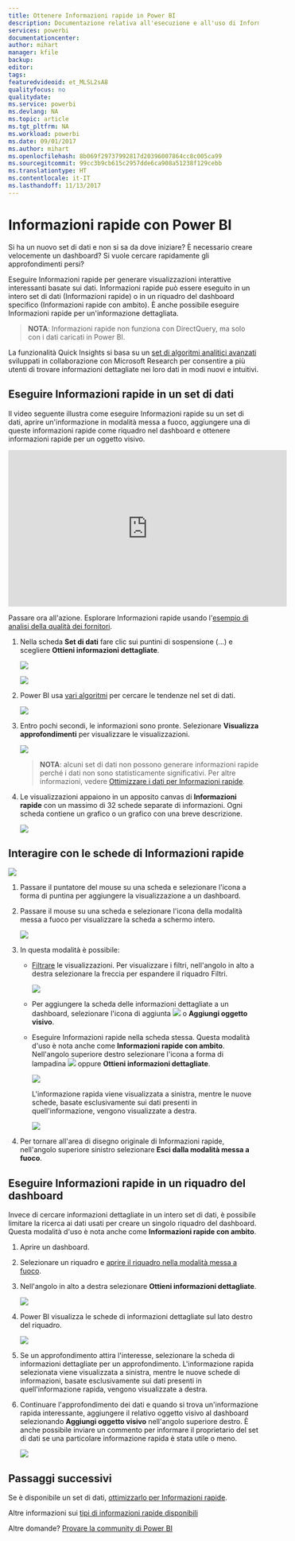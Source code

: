 ```yaml
---
title: Ottenere Informazioni rapide in Power BI
description: Documentazione relativa all'esecuzione e all'uso di Informazioni rapide con il servizio Power BI.
services: powerbi
documentationcenter: 
author: mihart
manager: kfile
backup: 
editor: 
tags: 
featuredvideoid: et_MLSL2sA8
qualityfocus: no
qualitydate: 
ms.service: powerbi
ms.devlang: NA
ms.topic: article
ms.tgt_pltfrm: NA
ms.workload: powerbi
ms.date: 09/01/2017
ms.author: mihart
ms.openlocfilehash: 8b069f29737992817d20396007864cc8c005ca99
ms.sourcegitcommit: 99cc3b9cb615c2957dde6ca908a51238f129cebb
ms.translationtype: HT
ms.contentlocale: it-IT
ms.lasthandoff: 11/13/2017
---
```

# <a name="quick-insights-with-power-bi"></a>Informazioni rapide con Power BI
Si ha un nuovo set di dati e non si sa da dove iniziare?  È necessario creare velocemente un dashboard?  Si vuole cercare rapidamente gli approfondimenti persi?

Eseguire Informazioni rapide per generare visualizzazioni interattive interessanti basate sui dati. Informazioni rapide può essere eseguito in un intero set di dati (Informazioni rapide) o in un riquadro del dashboard specifico (Informazioni rapide con ambito). È anche possibile eseguire Informazioni rapide per un'informazione dettagliata.

> **NOTA**: Informazioni rapide non funziona con DirectQuery, ma solo con i dati caricati in Power BI.
> 
> 

La funzionalità Quick Insights si basa su un [set di algoritmi analitici avanzati](service-insight-types.md) sviluppati in collaborazione con Microsoft Research per consentire a più utenti di trovare informazioni dettagliate nei loro dati in modi nuovi e intuitivi.

## <a name="run-quick-insights-on-a-dataset"></a>Eseguire Informazioni rapide in un set di dati
Il video seguente illustra come eseguire Informazioni rapide su un set di dati, aprire un'informazione in modalità messa a fuoco, aggiungere una di queste informazioni rapide come riquadro nel dashboard e ottenere informazioni rapide per un oggetto visivo.

<iframe width="560" height="315" src="https://www.youtube.com/embed/et_MLSL2sA8" frameborder="0" allowfullscreen></iframe>


Passare ora all'azione. Esplorare Informazioni rapide usando l'[esempio di analisi della qualità dei fornitori](sample-supplier-quality.md).

1. Nella scheda **Set di dati** fare clic sui puntini di sospensione (...) e scegliere **Ottieni informazioni dettagliate**.
   
    ![](media/service-insights/power-bi-ellipses.png)
   
    ![](media/service-insights/power-bi-tab.png)
2. Power BI usa [vari algoritmi](service-insight-types.md) per cercare le tendenze nel set di dati.
   
    ![](media/service-insights/pbi_autoinsightssearching.png)
3. Entro pochi secondi, le informazioni sono pronte.  Selezionare **Visualizza approfondimenti** per visualizzare le visualizzazioni.
   
    ![](media/service-insights/pbi_autoinsightsuccess.png)
   
   > **NOTA**: alcuni set di dati non possono generare informazioni rapide perché i dati non sono statisticamente significativi.  Per altre informazioni, vedere [Ottimizzare i dati per Informazioni rapide](service-insights-optimize.md).
   > 
   > 
4. Le visualizzazioni appaiono in un apposito canvas di **Informazioni rapide** con un massimo di 32 schede separate di informazioni. Ogni scheda contiene un grafico o un grafico con una breve descrizione.
   
    ![](media/service-insights/power-bi-insights.png)

## <a name="interact-with-the-quick-insight-cards"></a>Interagire con le schede di Informazioni rapide
  ![](media/service-insights/pbi_hover.png)

1. Passare il puntatore del mouse su una scheda e selezionare l'icona a forma di puntina per aggiungere la visualizzazione a un dashboard.
2. Passare il mouse su una scheda e selezionare l'icona della modalità messa a fuoco per visualizzare la scheda a schermo intero.
   
    ![](media/service-insights/power-bi-insight-focus.png)
3. In questa modalità è possibile:
   
   * [Filtrare](service-interact-with-a-report-in-reading-view.md) le visualizzazioni.  Per visualizzare i filtri, nell'angolo in alto a destra selezionare la freccia per espandere il riquadro Filtri.
     
        ![](media/service-insights/power-bi-insights-filter-new.png)
   * Per aggiungere la scheda delle informazioni dettagliate a un dashboard, selezionare l'icona di aggiunta ![](media/service-insights/power-bi-pin-icon.png) o **Aggiungi oggetto visivo**.
   * Eseguire Informazioni rapide nella scheda stessa. Questa modalità d'uso è nota anche come **Informazioni rapide con ambito**. Nell'angolo superiore destro selezionare l'icona a forma di lampadina ![](media/service-insights/power-bi-bulb-icon.png) oppure **Ottieni informazioni dettagliate**.
     
       ![](media/service-insights/pbi-autoinsights-tile.png)
     
     L'informazione rapida viene visualizzata a sinistra, mentre le nuove schede, basate esclusivamente sui dati presenti in quell'informazione, vengono visualizzate a destra.
     
       ![](media/service-insights/power-bi-insights-on-insights-new.png)
4. Per tornare all'area di disegno originale di Informazioni rapide, nell'angolo superiore sinistro selezionare **Esci dalla modalità messa a fuoco**.

## <a name="run-quick-insights-on-a-dashboard-tile"></a>Eseguire Informazioni rapide in un riquadro del dashboard
Invece di cercare informazioni dettagliate in un intero set di dati, è possibile limitare la ricerca ai dati usati per creare un singolo riquadro del dashboard. Questa modalità d'uso è nota anche come **Informazioni rapide con ambito**.

1. Aprire un dashboard.
2. Selezionare un riquadro e [aprire il riquadro nella modalità messa a fuoco](service-focus-mode.md).
3. Nell'angolo in alto a destra selezionare **Ottieni informazioni dettagliate**.
   
    ![](media/service-insights/pbi-autoinsights-tile.png)
4. Power BI visualizza le schede di informazioni dettagliate sul lato destro del riquadro.
   
    ![](media/service-insights/pbi-insights-tile.png)
5. Se un approfondimento attira l'interesse, selezionare la scheda di informazioni dettagliate per un approfondimento. L'informazione rapida selezionata viene visualizzata a sinistra, mentre le nuove schede di informazioni, basate esclusivamente sui dati presenti in quell'informazione rapida, vengono visualizzate a destra.
6. Continuare l'approfondimento dei dati e quando si trova un'informazione rapida interessante, aggiungere il relativo oggetto visivo al dashboard selezionando **Aggiungi oggetto visivo** nell'angolo superiore destro. È anche possibile inviare un commento per informare il proprietario del set di dati se una particolare informazione rapida è stata utile o meno.
   
    ![](media/service-insights/useful.png)

## <a name="next-steps"></a>Passaggi successivi
Se è disponibile un set di dati, [ottimizzarlo per Informazioni rapide](service-insights-optimize.md).

Altre informazioni sui [tipi di informazioni rapide disponibili](service-insight-types.md)

Altre domande? [Provare la community di Power BI](http://community.powerbi.com/)

